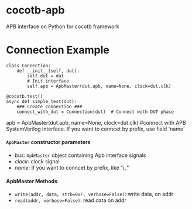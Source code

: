 # cocotb-apb
APB interface on Python for cocotb framework

# Connection Example 

```{python}
class Connection:
    def __init__(self, dut):
        self.dut = dut
        # Init interface
        self.apb = ApbMaster(dut.apb, name=None, clock=dut.clk)

@cocotb.test()
async def simple_test(dut):
    ### Create connection ###
    connect_with_dut = Connection(dut)  # Connect with DUT phase
```

apb = ApbMaster(dut.apb, name=None, clock=dut.clk) #connect with  APB SystemVerilog interface. If you want to conncet by prefix, use field 'name'

#### `ApbMaster` constructor parameters

* _bus_: `ApbMaster` object containing Apb interface signals
* _clock_: clock signal
* _name_: If you want to conncet by prefix, like "i_"

#### ApbMaster Methods
* `write(addr, data, strb=0xF, verbose=False)`: write data, on addr
* `read(addr, verbose=False)`: read data on addr





